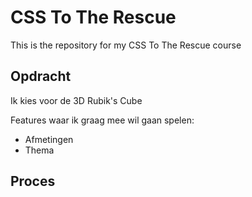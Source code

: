 # CSS To The Rescue
This is the repository for my CSS To The Rescue course

## Opdracht

Ik kies voor de 3D Rubik's Cube

Features waar ik graag mee wil gaan spelen:
- Afmetingen
- Thema

## Proces
